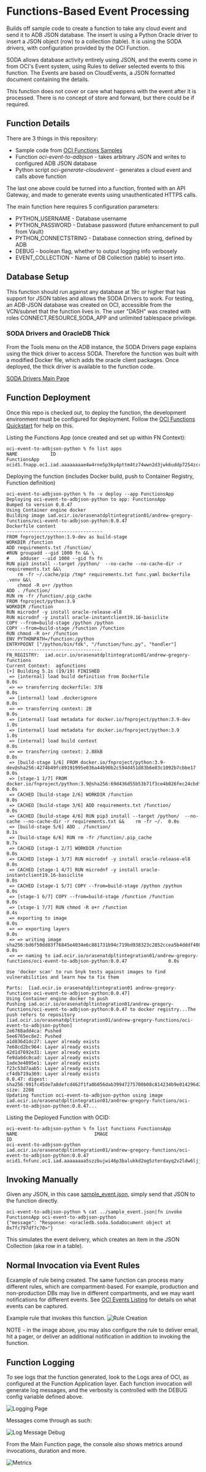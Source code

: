# Functions-Based Event Processing

Builds off sample code to create a function to take any cloud event and send it to ADB JSON database.  The insert is using a Python Oracle driver to insert a JSON object (row) to a collection (table).  It is using the SODA drivers, with configuration provided by the OCI Function.  

SODA allows database activity entirely using JSON, and the events come in from OCI's Event system, using Rules to deliver selected events to this function.  The Events are based on CloudEvents, a JSON formatted document containing the details.

This function does not cover or care what happens with the event after it is processed.  There is no concept of store and forward, but there could be if required.

## Function Details

There are 3 things in this repository:

- Sample code from [OCI Functions Samples](https://github.com/oracle-samples/oracle-functions-samples/tree/master/samples)
- Function *oci-event-to-adbjson* - takes arbitrary JSON and writes to configured ADB JSON database
- Python script *oci-generate-cloudevent* - generates a cloud event and calls above function

The last one above could be turned into a function, fronted with an API Gateway, and made to generate events using unauthenticated HTTPS calls.

The main function here requires 5 configuration parameters:

- PYTHON_USERNAME - Database username
- PYTHON_PASSWORD - Database password (future enhancement to pull from Vault)
- PYTHON_CONNECTSTRING - Database connection string, defined by ADB
- DEBUG - boolean flag, whether to output logging info verbosely
- EVENT_COLLECTION - Name of DB Collection (table) to insert into.

## Database Setup

This function should run against any database at 19c or higher that has support for JSON tables and allows the SODA Drivers to work.  For testing, an ADB-JSON database was created on OCI, accessible from the VCN/subnet that the function lives in.   The user "DASH" was created with roles CONNECT,RESOURCE,SODA_APP and unlimited tablespace privilege.

### SODA Drivers and OracleDB Thick

From the Tools menu on the ADB instance, the SODA Drivers page explains using the thick driver to access SODA.  Therefore the function was built with a modified Docker file, which adds the oracle client packages.  Once deployed, the thick driver is available to the function code. 

[SODA Drivers Main Page](https://www.oracle.com/database/what-is-json/technologies/database/#sodadrivers)

## Function Deployment

Once this repo is checked out, to deploy the function, the development environment must be configured for deployment.  Follow the [OCI Functions Quickstart](https://docs.oracle.com/en-us/iaas/Content/Functions/Tasks/functionsquickstartguidestop.htm) for help on this.

Listing the Functions App (once created and set up within FN Context):

```
oci-event-to-adbjson-python % fn list apps
NAME            ID
FunctionsApp    ocid1.fnapp.oc1.iad.aaaaaaaae4w4rne5p3ky4pttm4tz74wwn2d3jwk6uddp7254zcrra7b67hza
```

Deploying the function (includes Docker build, push to Container Registry, Function definition)
```
oci-event-to-adbjson-python % fn -v deploy --app FunctionsApp
Deploying oci-event-to-adbjson-python to app: FunctionsApp
Bumped to version 0.0.47
Using Container engine docker
Building image iad.ocir.io/orasenatdpltintegration01/andrew-gregory-functions/oci-event-to-adbjson-python:0.0.47 
Dockerfile content
-----------------------------------
FROM fnproject/python:3.9-dev as build-stage
WORKDIR /function
ADD requirements.txt /function/
#RUN groupadd --gid 1000 fn && \
#    adduser --uid 1000 --gid fn fn
RUN pip3 install --target /python/  --no-cache --no-cache-dir -r requirements.txt &&\
    rm -fr ~/.cache/pip /tmp* requirements.txt func.yaml Dockerfile .venv &&\
    chmod -R o+r /python
ADD . /function/
RUN rm -fr /function/.pip_cache
FROM fnproject/python:3.9
WORKDIR /function
RUN microdnf -y install oracle-release-el8
RUN microdnf -y install oracle-instantclient19.16-basiclite
COPY --from=build-stage /python /python
COPY --from=build-stage /function /function
RUN chmod -R o+r /function
ENV PYTHONPATH=/function:/python
ENTRYPOINT ["/python/bin/fdk", "/function/func.py", "handler"]
-----------------------------------
FN_REGISTRY:  iad.ocir.io/orasenatdpltintegration01/andrew-gregory-functions
Current Context:  agfunctions
[+] Building 5.1s (19/19) FINISHED                                                                                                    
 => [internal] load build definition from Dockerfile                                                                             0.0s
 => => transferring dockerfile: 37B                                                                                              0.0s
 => [internal] load .dockerignore                                                                                                0.0s
 => => transferring context: 2B                                                                                                  0.0s
 => [internal] load metadata for docker.io/fnproject/python:3.9-dev                                                              1.0s
 => [internal] load metadata for docker.io/fnproject/python:3.9                                                                  1.0s
 => [internal] load build context                                                                                                0.0s
 => => transferring context: 2.88kB                                                                                              0.0s
 => [build-stage 1/6] FROM docker.io/fnproject/python:3.9-dev@sha256:4274b49fc89191995e036a44b90b2c594d451d83b6e03c1092b7cbbe17  0.0s
 => [stage-1 1/7] FROM docker.io/fnproject/python:3.9@sha256:69d436d55b53b71f3ce4b026fec24cbdf9e2a450063b6bff8b533979981c8c67    0.0s
 => CACHED [build-stage 2/6] WORKDIR /function                                                                                   0.0s
 => CACHED [build-stage 3/6] ADD requirements.txt /function/                                                                     0.0s
 => CACHED [build-stage 4/6] RUN pip3 install --target /python/  --no-cache --no-cache-dir -r requirements.txt &&    rm -fr ~/.  0.0s
 => [build-stage 5/6] ADD . /function/                                                                                           0.1s
 => [build-stage 6/6] RUN rm -fr /function/.pip_cache                                                                            0.7s
 => CACHED [stage-1 2/7] WORKDIR /function                                                                                       0.0s
 => CACHED [stage-1 3/7] RUN microdnf -y install oracle-release-el8                                                              0.0s
 => CACHED [stage-1 4/7] RUN microdnf -y install oracle-instantclient19.16-basiclite                                             0.0s
 => CACHED [stage-1 5/7] COPY --from=build-stage /python /python                                                                 0.0s
 => [stage-1 6/7] COPY --from=build-stage /function /function                                                                    0.0s
 => [stage-1 7/7] RUN chmod -R o+r /function                                                                                     0.4s
 => exporting to image                                                                                                           0.0s
 => => exporting layers                                                                                                          0.0s
 => => writing image sha256:bd6f50dd83f76845e4034e6c881731b94c719bd938323c2852ccea5b4dddf408                                     0.0s
 => => naming to iad.ocir.io/orasenatdpltintegration01/andrew-gregory-functions/oci-event-to-adbjson-python:0.0.47               0.0s

Use 'docker scan' to run Snyk tests against images to find vulnerabilities and learn how to fix them

Parts:  [iad.ocir.io orasenatdpltintegration01 andrew-gregory-functions oci-event-to-adbjson-python:0.0.47]
Using Container engine docker to push
Pushing iad.ocir.io/orasenatdpltintegration01/andrew-gregory-functions/oci-event-to-adbjson-python:0.0.47 to docker registry...The push refers to repository [iad.ocir.io/orasenatdpltintegration01/andrew-gregory-functions/oci-event-to-adbjson-python]
2e6768add4ca: Pushed 
5ee6765ec8e2: Pushed 
a1d836d1dc27: Layer already exists 
7e68cd2bc964: Layer already exists 
42d1d7692e31: Layer already exists 
fe9da8dc0cad: Layer already exists 
1ade3e4895e1: Layer already exists 
f23c53d7aab5: Layer already exists 
cf4db719a369: Layer already exists 
0.0.47: digest: sha256:991fc45de7a8defcd462f1fa0b056dab39947275700b08c814234b9e014296d2 size: 2208
Updating function oci-event-to-adbjson-python using image iad.ocir.io/orasenatdpltintegration01/andrew-gregory-functions/oci-event-to-adbjson-python:0.0.47...
```

Listing the Deployed Function with OCID:
```
oci-event-to-adbjson-python % fn list functions FunctionsApp
NAME                            IMAGE                                                                                                ID
oci-event-to-adbjson-python     iad.ocir.io/orasenatdpltintegration01/andrew-gregory-functions/oci-event-to-adbjson-python:0.0.47    ocid1.fnfunc.oc1.iad.aaaaaaaa5szzbujwi46p3balukkd2og5zterdayq2v2ldw6ljjtu3ja2dota
```

## Invoking Manually

Given any JSON, in this case [sample_event.json](./sample_event.json), simply send that JSON to the function directly.  

```
oci-event-to-adbjson-python % cat ../sample_event.json|fn invoke FunctionsApp oci-event-to-adbjson-python
{"message": "Response: <oracledb.soda.SodaDocument object at 0x7fc797df7c70>"}
```

This simulates the event delivery, which creates an item in the JSON Collection (aka row in a table).

## Normal Invocation via Event Rules

Ecxample of rule being created.  The same function can process many different rules, which are compartment-based.  For example, production and non-production DBs may live in different compartments, and we may want notifications for different events.  See [OCI Events Listing](https://docs.oracle.com/en-us/iaas/Content/Events/Reference/eventsproducers.htm) for details on what events can be captured.  

Example rule that invokes this function.
![Rule Creation](./RuleBackupNotificationFunction.png)

NOTE - in the image above, you may also configure the rule to deliver email, hit a pager, or deliver an additional notification in addition to invoking the function.

## Function Logging

To see logs that the function generated, look to the Logs area of OCI, as configured at the Function Application layer.  Each function invocation will generate log messages, and the verbosity is controlled with the DEBUG config variable defined above.

![Logging Page](./FunctionLogging.png)

Messages come through as such:

![Log Message Debug](./FunctionLogMessage.png)

From the Main Function page, the console also shows metrics around invocations, duration and more.

![Metrics](./FunctionInvocationMetrics.png)
